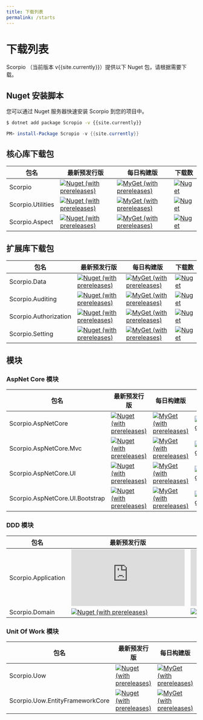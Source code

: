 ```yaml
---
title: 下载列表
permalink: /starts
---
```


# 下载列表

Scorpio （当前版本 v{{site.currently}}）提供以下 Nuget 包，请根据需要下载。

## Nuget 安装脚本

您可以通过 Nuget 服务器快速安装 Scorpio 到您的项目中。

``` bash
$ dotnet add package Scropio -v {{site.currently}}
```

``` powershell
PM> install-Package Scropio -v {{site.currently}}
```

## 核心库下载包

| 包名 |  最新预发行版 | 每日构建版 | 下载数  |
|--------------|  ------- |  ------- |  ----  |
| Scorpio | [![Nuget (with prereleases)](https://img.shields.io/nuget/vpre/Scorpio)](https://www.nuget.org/packages/Scorpio) | [![MyGet (with prereleases)](https://img.shields.io/myget/project-scorpio/vpre/scorpio)](https://www.myget.org/feed/project-scorpio/package/nuget/Scorpio) | [![Nuget](https://img.shields.io/nuget/dt/Scorpio)](https://www.nuget.org/packages/Scorpio) |
| Scorpio.Utilities | [![Nuget (with prereleases)](https://img.shields.io/nuget/vpre/Scorpio.Utilities)](https://www.nuget.org/packages/Scorpio.Utilities) | [![MyGet (with prereleases)](https://img.shields.io/myget/project-scorpio/vpre/scorpio.Utilities)](https://www.myget.org/feed/project-scorpio/package/nuget/Scorpio.Utilities) | [![Nuget](https://img.shields.io/nuget/dt/Scorpio.Utilities)](https://www.nuget.org/packages/Scorpio.Utilities) |
| Scorpio.Aspect | [![Nuget (with prereleases)](https://img.shields.io/nuget/vpre/Scorpio.Aspect)](https://www.nuget.org/packages/Scorpio.Aspect) | [![MyGet (with prereleases)](https://img.shields.io/myget/project-scorpio/vpre/scorpio.Aspect)](https://www.myget.org/feed/project-scorpio/package/nuget/Scorpio.Aspect) | [![Nuget](https://img.shields.io/nuget/dt/Scorpio.Aspect)](https://www.nuget.org/packages/Scorpio.Aspect) |

## 扩展库下载包

| 包名 |  最新预发行版 | 每日构建版 | 下载数  |
|--------------|  ------- |  ------- |  ----  |
| Scorpio.Data | [![Nuget (with prereleases)](https://img.shields.io/nuget/vpre/Scorpio.Data)](https://www.nuget.org/packages/Scorpio.Data) | [![MyGet (with prereleases)](https://img.shields.io/myget/project-scorpio/vpre/scorpio.data)](https://www.myget.org/feed/project-scorpio/package/nuget/Scorpio.Data) | [![Nuget](https://img.shields.io/nuget/dt/Scorpio.Data)](https://www.nuget.org/packages/Scorpio.Data) |
| Scorpio.Auditing | [![Nuget (with prereleases)](https://img.shields.io/nuget/vpre/Scorpio.Auditing)](https://www.nuget.org/packages/Scorpio.Auditing) | [![MyGet (with prereleases)](https://img.shields.io/myget/project-scorpio/vpre/scorpio.auditing)](https://www.myget.org/feed/project-scorpio/package/nuget/Scorpio.Auditing) | [![Nuget](https://img.shields.io/nuget/dt/Scorpio.Auditing)](https://www.nuget.org/packages/Scorpio.Auditing) |
| Scorpio.Authorization | [![Nuget (with prereleases)](https://img.shields.io/nuget/vpre/Scorpio.Authorization)](https://www.nuget.org/packages/Scorpio.Authorization) | [![MyGet (with prereleases)](https://img.shields.io/myget/project-scorpio/vpre/scorpio.authorization)](https://www.myget.org/feed/project-scorpio/package/nuget/Scorpio.Authorization) | [![Nuget](https://img.shields.io/nuget/dt/Scorpio.Authorization)](https://www.nuget.org/packages/Scorpio.Authorization) |
| Scorpio.Setting | [![Nuget (with prereleases)](https://img.shields.io/nuget/vpre/Scorpio.Setting)](https://www.nuget.org/packages/Scorpio.Setting) | [![MyGet (with prereleases)](https://img.shields.io/myget/project-scorpio/vpre/scorpio.setting)](https://www.myget.org/feed/project-scorpio/package/nuget/Scorpio.Setting) | [![Nuget](https://img.shields.io/nuget/dt/Scorpio.Setting)](https://www.nuget.org/packages/Scorpio.Setting) |

## 模块

### AspNet Core 模块

| 包名 |  最新预发行版 | 每日构建版 | 下载数  |
|--------------|  ------- |  ------- |  ----  |
| Scorpio.AspNetCore | [![Nuget (with prereleases)](https://img.shields.io/nuget/vpre/Scorpio.AspNetCore)](https://www.nuget.org/packages/Scorpio.AspNetCore) | [![MyGet (with prereleases)](https://img.shields.io/myget/project-scorpio/vpre/scorpio.AspNetCore)](https://www.myget.org/feed/project-scorpio/package/nuget/Scorpio.AspNetCore) | [![Nuget](https://img.shields.io/nuget/dt/Scorpio.AspNetCore)](https://www.nuget.org/packages/Scorpio.AspNetCore) |
| Scorpio.AspNetCore.Mvc | [![Nuget (with prereleases)](https://img.shields.io/nuget/vpre/Scorpio.AspNetCore.Mvc)](https://www.nuget.org/packages/Scorpio.AspNetCore.Mvc) | [![MyGet (with prereleases)](https://img.shields.io/myget/project-scorpio/vpre/scorpio.AspNetCore.Mvc)](https://www.myget.org/feed/project-scorpio/package/nuget/Scorpio.AspNetCore.Mvc) | [![Nuget](https://img.shields.io/nuget/dt/Scorpio.AspNetCore.Mvc)](https://www.nuget.org/packages/Scorpio.AspNetCore.Mvc) |
| Scorpio.AspNetCore.UI | [![Nuget (with prereleases)](https://img.shields.io/nuget/vpre/Scorpio.AspNetCore.UI)](https://www.nuget.org/packages/Scorpio.AspNetCore.UI) | [![MyGet (with prereleases)](https://img.shields.io/myget/project-scorpio/vpre/scorpio.AspNetCore.UI)](https://www.myget.org/feed/project-scorpio/package/nuget/Scorpio.AspNetCore.UI) | [![Nuget](https://img.shields.io/nuget/dt/Scorpio.AspNetCore.UI)](https://www.nuget.org/packages/Scorpio.AspNetCore.UI) |
| Scorpio.AspNetCore.UI.Bootstrap | [![Nuget (with prereleases)](https://img.shields.io/nuget/vpre/Scorpio.AspNetCore.UI.Bootstrap)](https://www.nuget.org/packages/Scorpio.AspNetCore.UI.Bootstrap) | [![MyGet (with prereleases)](https://img.shields.io/myget/project-scorpio/vpre/scorpio.AspNetCore.UI.Bootstrap)](https://www.myget.org/feed/project-scorpio/package/nuget/Scorpio.AspNetCore.UI.Bootstrap) | [![Nuget](https://img.shields.io/nuget/dt/Scorpio.AspNetCore.UI.Bootstrap)](https://www.nuget.org/packages/Scorpio.AspNetCore.UI.Bootstrap) |

### DDD 模块

| 包名 |  最新预发行版 | 每日构建版 | 下载数  |
|--------------|  ------- |  ------- |  ----  |
| Scorpio.Application | [![Nuget (with prereleases)](https://img.shields.io/nuget/vpre/Scorpio.Application)](https://www.nuget.org/packages/Scorpio.Application) | [![MyGet (with prereleases)](https://img.shields.io/myget/project-scorpio/vpre/scorpio.Application)](https://www.myget.org/feed/project-scorpio/package/nuget/Scorpio.Application) | [![Nuget](https://img.shields.io/nuget/dt/Scorpio.Application)](https://www.nuget.org/packages/Scorpio.Application) |
| Scorpio.Domain | [![Nuget (with prereleases)](https://img.shields.io/nuget/vpre/Scorpio.Domain)](https://www.nuget.org/packages/Scorpio.Domain) | [![MyGet (with prereleases)](https://img.shields.io/myget/project-scorpio/vpre/scorpio.Domain)](https://www.myget.org/feed/project-scorpio/package/nuget/Scorpio.Domain) | [![Nuget](https://img.shields.io/nuget/dt/Scorpio.Domain)](https://www.nuget.org/packages/Scorpio.Domain) |

### Unit Of Work 模块

| 包名 |  最新预发行版 | 每日构建版 | 下载数  |
|--------------|  ------- |  ------- |  ----  |
| Scorpio.Uow | [![Nuget (with prereleases)](https://img.shields.io/nuget/vpre/Scorpio.Uow)](https://www.nuget.org/packages/Scorpio.Uow) | [![MyGet (with prereleases)](https://img.shields.io/myget/project-scorpio/vpre/scorpio.Uow)](https://www.myget.org/feed/project-scorpio/package/nuget/Scorpio.Uow) | [![Nuget](https://img.shields.io/nuget/dt/Scorpio.Uow)](https://www.nuget.org/packages/Scorpio.Uow) |
| Scorpio.Uow.EntityFrameworkCore | [![Nuget (with prereleases)](https://img.shields.io/nuget/vpre/Scorpio.Uow.EntityFrameworkCore)](https://www.nuget.org/packages/Scorpio.Uow.EntityFrameworkCore) | [![MyGet (with prereleases)](https://img.shields.io/myget/project-scorpio/vpre/scorpio.Uow.EntityFrameworkCore)](https://www.myget.org/feed/project-scorpio/package/nuget/Scorpio.Uow.EntityFrameworkCore) | [![Nuget](https://img.shields.io/nuget/dt/Scorpio.Uow.EntityFrameworkCore)](https://www.nuget.org/packages/Scorpio.Uow.EntityFrameworkCore) |